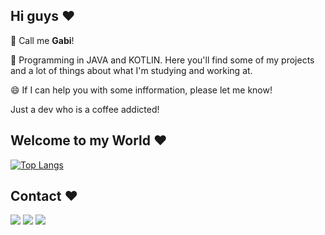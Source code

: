 ## Hi guys ♥

👯 Call me <b>Gabi</b>!

🌱 Programming in JAVA and KOTLIN. Here you'll find some of my projects and a lot of things about what I'm studying and working at.

😄 If I can help you with some infformation, please let me know!

Just a dev who is a coffee addicted!
</br>

## Welcome to my World ♥

[![Top Langs](https://github-readme-stats.vercel.app/api/top-langs/?username=gabiircosta&layout=compact)](https://github.com/gabiircosta/github-readme-stats)
</br>

## Contact ♥
<div> 
  <a href="https://www.linkedin.com/in/gabriela-rodrigues-05688381/" target="_blank"><img src="https://img.shields.io/badge/-LinkedIn-%230077B5?style=for-the-badge&logo=linkedin&logoColor=white" target="_blank"></a> 
  <a href="https://instagram.com/gabiircosta" target="_blank"><img src="https://img.shields.io/badge/-Instagram-%23E4405F?style=for-the-badge&logo=instagram&logoColor=white" target="_blank"></a>
  <a href = "mailto: rcostagabi@gmail.com"><img src="https://img.shields.io/badge/-Gmail-%23333?style=for-the-badge&logo=gmail&logoColor=white" target="_blank"></a>
 </br>
</br>



